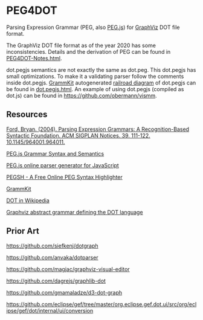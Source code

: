 # PEG4DOT

Parsing Expression Grammar (PEG, also [PEG.js](https://pegjs.org/online)) for [GraphViz](http://www.graphviz.org/) DOT file format.

The GraphViz DOT file format as of the year 2020 has some inconsistencies.
Details and the derivation of PEG can be found in [PEG4DOT-Notes.html](https://obermann.github.io/PEG4DOT/PEG4DOT-Notes.html).

dot.pegjs semantics are not exactly the same as dot.peg.
This dot.pegjs has small optimizations.
To make it a validating parser follow the comments inside dot.pegjs.
[GrammKit](https://github.com/dundalek/GrammKit) autogenerated [railroad diagram](https://en.wikipedia.org/wiki/Syntax_diagram) of dot.pegjs
can be found in [dot.pegjs.html](https://obermann.github.io/PEG4DOT/dot.pegjs.html).
An example of using dot.pegjs (compiled as dot.js) can be found in https://github.com/obermann/vismm.

## Resources

[Ford, Bryan. (2004). Parsing Expression Grammars: A Recognition-Based Syntactic Foundation. ACM SIGPLAN Notices. 39. 111-122. 10.1145/964001.964011.](https://pdos.csail.mit.edu/~baford/packrat/popl04/)

[PEG.js Grammar Syntax and Semantics](https://github.com/pegjs/pegjs/tree/master/docs/grammar)

[PEG.js online parser generator for JavaScript](https://pegjs.org/online)

[PEGSH - A Free Online PEG Syntax Highlighter](http://phrogz.net/js/pegsh/)

[GrammKit](https://github.com/dundalek/GrammKit)

[DOT in Wikipedia](https://en.wikipedia.org/wiki/DOT_(graph_description_language))

[Graphviz abstract grammar defining the DOT language](http://www.graphviz.org/doc/info/lang.html)

## Prior Art

https://github.com/siefkenj/dotgraph

https://github.com/anvaka/dotparser

https://github.com/magjac/graphviz-visual-editor

https://github.com/dagrejs/graphlib-dot

https://github.com/gmamaladze/d3-dot-graph

https://github.com/eclipse/gef/tree/master/org.eclipse.gef.dot.ui/src/org/eclipse/gef/dot/internal/ui/conversion
